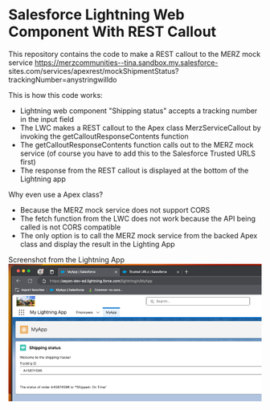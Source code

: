 # Salesforce Lightning Web Component With REST Callout

This repository contains the code to make a REST callout to the MERZ mock service
https://merzcommunities--tina.sandbox.my.salesforce- sites.com/services/apexrest/mockShipmentStatus?trackingNumber=anystringwilldo


This is how this code works:

- Lightning web component "Shipping status" accepts a tracking number in the input field
- The LWC makes a REST callout to the Apex class MerzServiceCallout by invoking the getCalloutResponseContents function
- The getCalloutResponseContents function calls out to the MERZ mock service (of course you have to add this to the Salesforce Trusted URLS first)
- The response from the REST callout is displayed at the bottom of the Lightning app

Why even use a Apex class?
 - Because the MERZ mock service does not support CORS
 - The fetch function from the LWC does not work because the API being called is not CORS compatible
 - The only option is to call the MERZ mock service from the backed Apex class and display the result in the Lighting App

Screenshot from the Lightning App
![alt text](https://github.com/raviram21/Salesforce/blob/main/sf_lwc_example/Screenshot.png)


